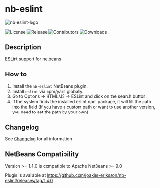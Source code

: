 # nb-eslint

![nb-eslint-logo](./images/nb-eslint-logo.jpg)

![License](https://img.shields.io/github/license/joakim-eriksson/nb-eslint)
![Release](https://img.shields.io/github/release/joakim-eriksson/nb-eslint)
![Contributors](https://img.shields.io/github/contributors/joakim-eriksson/nb-eslint)
![Downloads](https://img.shields.io/github/downloads/joakim-eriksson/nb-eslint/total)

## Description

ESLint support for netbeans

## How to

1.  Install the `nb-eslint` NetBeans plugin.
2.  Install `eslint` via npm/yarn globally.
3.  Go to Options -> HTML/JS -> ESLint and click on the search button.
4.  If the system finds the installed eslint npm package, it will fill the path into the field (If you have a custom path or want to use another version, you need to set the path by your own).

## Changelog

See [Changelog](./Changelog.md) for all information  

## NetBeans Compatibility

Version >= 1.4.0 is compatible to Apache NetBeans >= 9.0  
  
Plugin is available at https://github.com/joakim-eriksson/nb-eslint/releases/tag/1.4.0